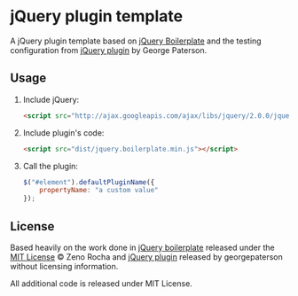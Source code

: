 # jQuery plugin template

A jQuery plugin template based on [jQuery Boilerplate](https://github.com/jquery-boilerplate/jquery-boilerplate) and the testing configuration from [jQuery plugin](https://github.com/georgepaterson/jquery-plugin) by George Paterson.


## Usage

1. Include jQuery:

	```html
	<script src="http://ajax.googleapis.com/ajax/libs/jquery/2.0.0/jquery.min.js"></script>
	```

2. Include plugin's code:

	```html
	<script src="dist/jquery.boilerplate.min.js"></script>
	```

3. Call the plugin:

	```javascript
	$("#element").defaultPluginName({
		propertyName: "a custom value"
	});
	```


## License

Based heavily on the work done in [jQuery boilerplate](https://github.com/jquery-boilerplate/jquery-boilerplate) released under the [MIT License](http://zenorocha.mit-license.org/) © Zeno Rocha and [jQuery plugin](https://github.com/georgepaterson/jquery-plugin) released by georgepaterson without licensing information.

All additional code is released under MIT License.
